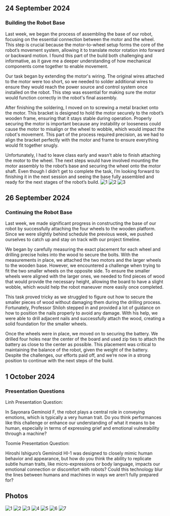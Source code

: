 ## 24 September 2024 
### Building the Robot Base  

Last week, we began the process of assembling the base of our robot, focusing on the essential connection between the motor and the wheel. This step is crucial because the motor-to-wheel setup forms the core of the robot’s movement system, allowing it to translate motor rotation into forward or backward motion. I found this part of the build both challenging and informative, as it gave me a deeper understanding of how mechanical components come together to enable movement.

Our task began by extending the motor's wiring. The original wires attached to the motor were too short, so we needed to solder additional wires to ensure they would reach the power source and control system once installed on the robot. This step was essential for making sure the motor would function correctly in the robot's final assembly.

After finishing the soldering, I moved on to screwing a metal bracket onto the motor. This bracket is designed to hold the motor securely to the robot’s wooden frame, ensuring that it stays stable during operation. Properly securing the motor is important because any instability or looseness could cause the motor to misalign or the wheel to wobble, which would impact the robot's movement. This part of the process required precision, as we had to align the bracket perfectly with the motor and frame to ensure everything would fit together snugly.

Unfortunately, I had to leave class early and wasn’t able to finish attaching the motor to the wheel. The next steps would have involved mounting the motor assembly to the robot’s base and securing the wheel onto the motor shaft. Even though I didn’t get to complete the task, I’m looking forward to finishing it in the next session and seeing the base fully assembled and ready for the next stages of the robot’s build.
![1](https://github.com/user-attachments/assets/4dba18ae-3bb1-496f-afb7-9320c8074ec8)
![2](https://github.com/user-attachments/assets/3afd3e0a-aaca-425e-804c-6a33c3a1dbb6)
![3](https://github.com/user-attachments/assets/e40f27e1-a02b-4d9e-8f13-ea9c1d50b1de)



## 26 September 2024 
### Continuing the Robot Base

Last week, we made significant progress in constructing the base of our robot by successfully attaching the four wheels to the wooden platform. Since we were slightly behind schedule the previous week, we pushed ourselves to catch up and stay on track with our project timeline.

We began by carefully measuring the exact placement for each wheel and drilling precise holes into the wood to secure the bolts. With the measurements in place, we attached the two motors and the larger wheels to the wooden base. However, we encountered a challenge when trying to fit the two smaller wheels on the opposite side. To ensure the smaller wheels were aligned with the larger ones, we needed to find pieces of wood that would provide the necessary height, allowing the board to have a slight wobble, which would help the robot maneuver more easily once completed.

This task proved tricky as we struggled to figure out how to secure the smaller pieces of wood without damaging them during the drilling process. Fortunately, Professor Shiloh stepped in and provided a lot of guidance on how to position the nails properly to avoid any damage. With his help, we were able to drill adjacent nails and successfully attach the wood, creating a solid foundation for the smaller wheels.

Once the wheels were in place, we moved on to securing the battery. We drilled four holes near the center of the board and used zip ties to attach the battery as close to the center as possible. This placement was critical to maintaining the balance of the robot, given the weight of the battery. Despite the challenges, our efforts paid off, and we’re now in a strong position to continue with the next steps of the build.


## 1 October 2024 
### Presentation Questions
Linh Presentation Question: 

In Sayonara Geminoid F, the robot plays a central role in conveying emotions, which is typically a very human trait. Do you think performances like this challenge or enhance our understanding of what it means to be human, especially in terms of expressing grief and emotional vulnerability through a machine?


Toomie Presentation Question:

Hiroshi Ishiguro’s Geminoid HI-1 was designed to closely mimic human behavior and appearance, but how do you think the ability to replicate subtle human traits, like micro-expressions or body language, impacts our emotional connection or discomfort with robots? Could this technology blur the lines between humans and machines in ways we aren’t fully prepared for?

## Photos 
![1](https://github.com/user-attachments/assets/3a37a415-02a9-4912-97c7-4cbf8fa1d47e)
![2](https://github.com/user-attachments/assets/ce4d1aea-b70a-4991-a50f-b2308d4a853b)
![3](https://github.com/user-attachments/assets/c6882c0d-f4de-4055-aa28-b4a57f85df52)
![4](https://github.com/user-attachments/assets/db628477-2c33-40fc-9509-34da7ff3ce65)
![5](https://github.com/user-attachments/assets/ccf22cc6-eaad-4472-aa5a-de7d9b84011e)
![6](https://github.com/user-attachments/assets/6a8114ba-101c-4b1c-86e2-636d4aa424ac)
![7](https://github.com/user-attachments/assets/1d012f39-39f1-4ad2-b73d-ae25e3637cac)
